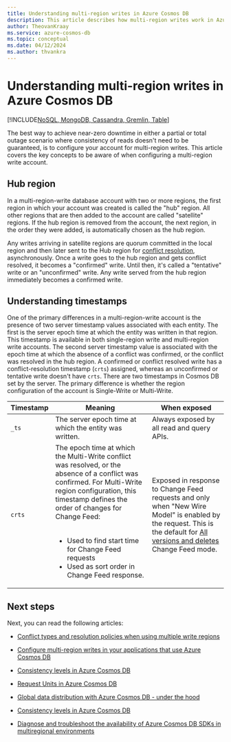 ```yaml
---
title: Understanding multi-region writes in Azure Cosmos DB
description: This article describes how multi-region writes work in Azure Cosmos DB.
author: TheovanKraay
ms.service: azure-cosmos-db
ms.topic: conceptual
ms.date: 04/12/2024
ms.author: thvankra
---
```


# Understanding multi-region writes in Azure Cosmos DB

[!INCLUDE[NoSQL, MongoDB, Cassandra, Gremlin, Table](includes/appliesto-nosql-mongodb-cassandra-gremlin-table.md)]

The best way to achieve near-zero downtime in either a partial or total outage scenario where consistency of reads doesn't need to be guaranteed, is to configure your account for multi-region writes. This article covers the key concepts to be aware of when configuring a multi-region write account. 

## Hub region
In a multi-region-write database account with two or more regions, the first region in which your account was created is called the "hub" region. All other regions that are then added to the account are called "satellite" regions. If the hub region is removed from the account, the next region, in the order they were added, is automatically chosen as the hub region.  

Any writes arriving in satellite regions are quorum committed in the local region and then later sent to the Hub region for [conflict resolution](conflict-resolution-policies.md), asynchronously. Once a write goes to the hub region and gets conflict resolved, it becomes a "confirmed" write. Until then, it's called a "tentative" write or an "unconfirmed" write. Any write served from the hub region immediately becomes a confirmed write. 

## Understanding timestamps  

One of the primary differences in a multi-region-write account is the presence of two server timestamp values associated with each entity. The first is the server epoch time at which the entity was written in that region. This timestamp is available in both single-region write and multi-region write accounts. The second server timestamp value is associated with the epoch time at which the absence of a conflict was confirmed, or the conflict was resolved in the hub region. A confirmed or conflict resolved write has a conflict-resolution timestamp (`crts`) assigned, whereas an unconfirmed or tentative write doesn't have `crts`. There are two timestamps in Cosmos DB set by the server. The primary difference is whether the region configuration of the account is Single-Write or Multi-Write.

| Timestamp | Meaning                                                                                                                                                                                                                                                                                                                                                                                                                                                                                                                                                                            | When exposed                                                                                                                                                                 |
| --------- | ---------------------------------------------------------------------------------------------------------------------------------------------------------------------------------------------------------------------------------------------------------------------------------------------------------------------------------------------------------------------------------------------------------------------------------------------------------------------------------------------------------------------------------------------------------------------------------- | ---------------------------------------------------------------------------------------------------------------------------------------------------------------------------- |
| `_ts`       | The server epoch time at which the entity was written.                                                                                                                                                                                                                                                                                                                                                                                                                                                                                                                             | Always exposed by all read and query APIs.                                                                                                                                   |
| `crts`      | The epoch time at which the Multi-Write conflict was resolved, or the absence of a conflict was confirmed. For Multi-Write region configuration, this timestamp defines the order of changes for Change Feed:<br><br><ul><li>Used to find start time for Change Feed requests</li><li>Used as sort order in Change Feed response.</li></ul> | Exposed in response to Change Feed requests and only when "New Wire Model" is enabled by the request. This is the default for [All versions and deletes](change-feed.md#all-versions-and-deletes-mode-preview) Change Feed mode. |



## Next steps

Next, you can read the following articles:

* [Conflict types and resolution policies when using multiple write regions](conflict-resolution-policies.md)

* [Configure multi-region writes in your applications that use Azure Cosmos DB](how-to-multi-master.md)

* [Consistency levels in Azure Cosmos DB](./consistency-levels.md)

* [Request Units in Azure Cosmos DB](./request-units.md)

* [Global data distribution with Azure Cosmos DB - under the hood](global-dist-under-the-hood.md)

* [Consistency levels in Azure Cosmos DB](consistency-levels.md)

* [Diagnose and troubleshoot the availability of Azure Cosmos DB SDKs in multiregional environments](troubleshoot-sdk-availability.md)
